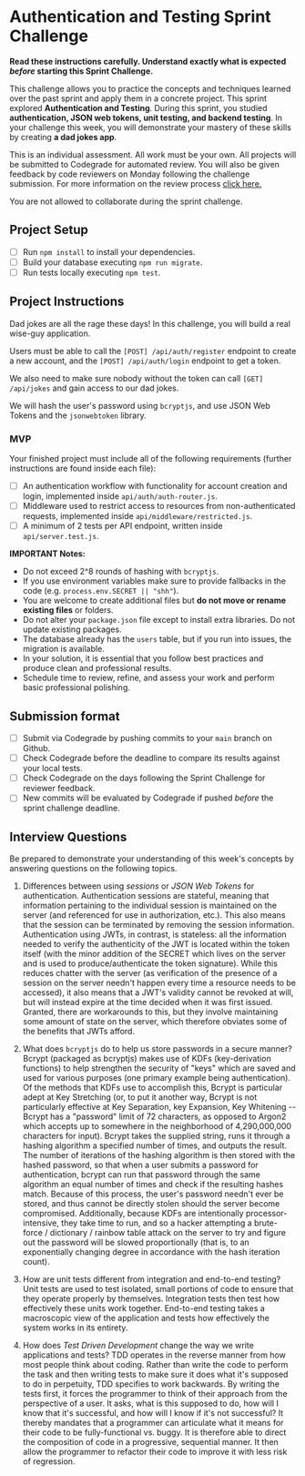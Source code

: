 # Authentication and Testing Sprint Challenge

**Read these instructions carefully. Understand exactly what is expected _before_ starting this Sprint Challenge.**

This challenge allows you to practice the concepts and techniques learned over the past sprint and apply them in a concrete project. This sprint explored **Authentication and Testing**. During this sprint, you studied **authentication, JSON web tokens, unit testing, and backend testing**. In your challenge this week, you will demonstrate your mastery of these skills by creating **a dad jokes app**.

This is an individual assessment. All work must be your own. All projects will be submitted to Codegrade for automated review. You will also be given feedback by code reviewers on Monday following the challenge submission. For more information on the review process [click here.](https://www.notion.so/bloomtech/How-to-View-Feedback-in-CodeGrade-c5147cee220c4044a25de28bcb6bb54a)

You are not allowed to collaborate during the sprint challenge.

## Project Setup

- [ ] Run `npm install` to install your dependencies.
- [ ] Build your database executing `npm run migrate`.
- [ ] Run tests locally executing `npm test`.

## Project Instructions

Dad jokes are all the rage these days! In this challenge, you will build a real wise-guy application.

Users must be able to call the `[POST] /api/auth/register` endpoint to create a new account, and the `[POST] /api/auth/login` endpoint to get a token.

We also need to make sure nobody without the token can call `[GET] /api/jokes` and gain access to our dad jokes.

We will hash the user's password using `bcryptjs`, and use JSON Web Tokens and the `jsonwebtoken` library.

### MVP

Your finished project must include all of the following requirements (further instructions are found inside each file):

- [ ] An authentication workflow with functionality for account creation and login, implemented inside `api/auth/auth-router.js`.
- [ ] Middleware used to restrict access to resources from non-authenticated requests, implemented inside `api/middleware/restricted.js`.
- [ ] A minimum of 2 tests per API endpoint, written inside `api/server.test.js`.

**IMPORTANT Notes:**

- Do not exceed 2^8 rounds of hashing with `bcryptjs`.
- If you use environment variables make sure to provide fallbacks in the code (e.g. `process.env.SECRET || "shh"`).
- You are welcome to create additional files but **do not move or rename existing files** or folders.
- Do not alter your `package.json` file except to install extra libraries. Do not update existing packages.
- The database already has the `users` table, but if you run into issues, the migration is available.
- In your solution, it is essential that you follow best practices and produce clean and professional results.
- Schedule time to review, refine, and assess your work and perform basic professional polishing.

## Submission format

- [ ] Submit via Codegrade by pushing commits to your `main` branch on Github.
- [ ] Check Codegrade before the deadline to compare its results against your local tests.
- [ ] Check Codegrade on the days following the Sprint Challenge for reviewer feedback.
- [ ] New commits will be evaluated by Codegrade if pushed _before_ the sprint challenge deadline.

## Interview Questions

Be prepared to demonstrate your understanding of this week's concepts by answering questions on the following topics.

1. Differences between using _sessions_ or _JSON Web Tokens_ for authentication.
Authentication sessions are stateful, meaning that information pertaining to the individual session is maintained on the server (and referenced for use in authorization, etc.). This also means that the session can be terminated by removing the session information.
Authentication using JWTs, in contrast, is stateless: all the information needed to verify the authenticity of the JWT is located within the token itself (with the minor addition of the SECRET which lives on the server and is used to produce/authenticate the token signature). While this reduces chatter with the server (as verification of the presence of a session on the server needn't happen every time a resource needs to be accessed), it also means that a JWT's validity cannot be revoked at will, but will instead expire at the time decided when it was first issued. Granted, there are workarounds to this, but they involve maintaining some amount of state on the server, which therefore obviates some of the benefits that JWTs afford. 

2. What does `bcryptjs` do to help us store passwords in a secure manner?
Bcrypt (packaged as bcryptjs) makes use of KDFs (key-derivation functions) to help strengthen the security of "keys" which are saved and used for various purposes (one primary example being authentication). Of the methods that KDFs use to accomplish this, Bcrypt is particular adept at Key Stretching (or, to put it another way, Bcrypt is not particularly effective at Key Separation, key Expansion, Key Whitening -- Bcrypt has a "password" limit of 72 characters, as opposed to Argon2 which accepts up to somewhere in the neighborhood of 4,290,000,000 characters for input). Bcrypt takes the supplied string, runs it through a hashing algorithm a specified number of times, and outputs the result. The number of iterations of the hashing algorithm is then stored with the hashed password, so that when a user submits a password for authentication, bcrypt can run that password through the same algorithm an equal number of times and check if the resulting hashes match.
Because of this process, the user's password needn't ever be stored, and thus cannot be directly stolen should the server become compromised. Additionally, because KDFs are intentionally processor-intensive, they take time to run, and so a hacker attempting a brute-force / dictionary / rainbow table attack on the server to try and figure out the password will be slowed proportionally (that is, to an exponentially changing degree in accordance with the hash iteration count).

3. How are unit tests different from integration and end-to-end testing?
Unit tests are used to test isolated, small portions of code to ensure that they operate properly by themselves. Integration tests then test how effectively these units work together. End-to-end testing takes a macroscopic view of the application and tests how effectively the system works in its entirety.

4. How does _Test Driven Development_ change the way we write applications and tests?
TDD operates in the reverse manner from how most people think about coding. Rather than write the code to perform the task and then writing tests to make sure it does what it's supposed to do in perpetuity, TDD specifies to work backwards. By writing the tests first, it forces the programmer to think of their approach from the perspective of a user. It asks, what is this supposed to do, how will I know that it's successful, and how will I know if it's not successful? It thereby mandates that a programmer can articulate what it means for their code to be fully-functional vs. buggy. It is therefore able to direct the composition of code in a progressive, sequential manner. It then allow the programmer to refactor their code to improve it with less risk of regression.